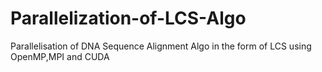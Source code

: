 # Parallelization-of-LCS-Algo
Parallelisation of DNA Sequence Alignment Algo in the form of LCS using OpenMP,MPI and CUDA
